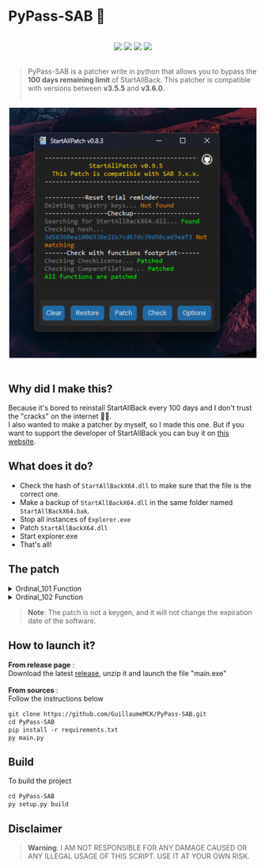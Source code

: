 # PyPass-SAB 🐍

<div align="center">
    <br>
    <img src="https://img.shields.io/badge/Python-3.10-blue.svg">
    <img src="https://img.shields.io/github/languages/code-size/GuillaumeMCK/PyPass-SAB">
    <img src="https://img.shields.io/badge/Platform-Windows-blue.svg">
    <a href="https://github.com/GuillaumeMCK/PyPass-SAB/releases">
        <img src="https://img.shields.io/github/downloads/GuillaumeMCK/PyPass-SAB/total">
    </a>
</div>
<br/>

> PyPass-SAB is a patcher write in python that allows you to bypass the **100 days remaining limit**
> of StartAllBack. This patcher is compatible with versions between **v3.5.5** and **v3.6.0**. <br/>
> <br/>
<div align="center">
    <img src="https://raw.githubusercontent.com/GuillaumeMCK/PyPass-SAB/main/.assets/banner.png" width="500">
</div>
<br>

## Why did I make this?
Because it's bored to reinstall StartAllBack every 100 days and I don't trust
the "cracks" on the internet 🤷‍♂.<br/>
I also wanted to make a patcher by myself, so I made this one.
But if you want to support the developer of StartAllBack you can buy it on [this website](https://www.startallback.com/).

## What does it do?

- Check the hash of `StartAllBackX64.dll` to make sure that the file is the correct one.
- Make a backup of `StartAllBackX64.dll` in the same folder named `StartAllBackX64.bak`.
- Stop all instances of `Explorer.exe`
- Patch `StartAllBackX64.dll`
- Start explorer.exe
- That's all!

## The patch

<details>
  <summary>Ordinal_101 Function</summary>

```asm
                      *************************************************************
                      *                                                             
                      *   FUNCTION                                                  
                      *************************************************************
                      undefined8  __fastcall  Ordinal_101 (void )
      undefined8        RAX:8          <RETURN>
                      0x2164  101  
                      Ordinal_101                                     XREF[4]:     Entry Point (*) ,  180027af9 (c) , 
                                                                                   18008a9bc (*) ,  1800920fc (*)   
180002164  b8  00  00      MOV        EAX ,0x0
           00  00
180002169  c3              RET
```
</details>

<details>
  <summary>Ordinal_102 Function</summary>

```asm
                      *************************************************************
                      *                                                             
                      *   FUNCTION                                                  
                      *************************************************************
                      undefined8  __fastcall  Ordinal_102 (undefined8 *  param_1 )
      undefined8        RAX:8          <RETURN>
      undefined8 *      RCX:8          param_1
                      0x1f68  102  
                      Ordinal_102                                     XREF[4]:     Entry Point (*) ,  180027aeb (c) , 
                                                                                   18008a9c0 (*) ,  1800920e4 (*)   
180001f68  48  c7  01      MOV        qword ptr [param_1 ],0x1
           01  00  00 
           00
180001f6f  b8  01  00      MOV        EAX ,0x1
           00  00
180001f74  c3              RET
```
</details>

> **Note**: The patch is not a keygen, and it will not change the expiration date of the software.

## How to launch it?

**From release page** : <br/>
Download the latest [release](https://github.com/GuillaumeMCK/PyPass-SAB/releases), unzip it and launch the file "main.exe"
<br><br/>
**From sources** : <br/>
Follow the instructions below <br/>

```batch
git clone https://github.com/GuillaumeMCK/PyPass-SAB.git
cd PyPass-SAB
pip install -r requirements.txt
py main.py
```

## Build

To build the project

```batch
cd PyPass-SAB
py setup.py build
```

## Disclaimer
> **Warning**:
> I AM NOT RESPONSIBLE FOR ANY DAMAGE CAUSED OR ANY ILLEGAL USAGE OF THIS SCRIPT.
> USE IT AT YOUR OWN RISK.
